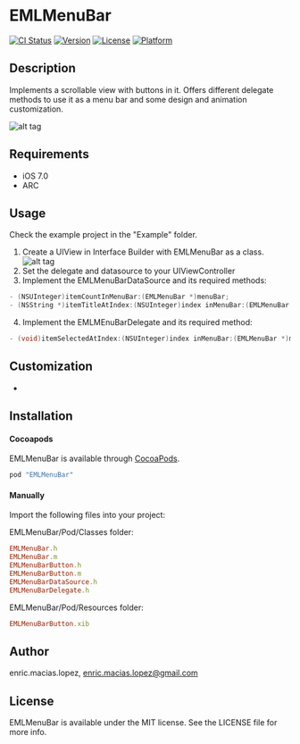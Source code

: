 # EMLMenuBar

[![CI Status](http://img.shields.io/travis/enric.macias.lopez/EMLMenuBar.svg?style=flat)](https://travis-ci.org/enric.macias.lopez/EMLMenuBar)
[![Version](https://img.shields.io/cocoapods/v/EMLMenuBar.svg?style=flat)](http://cocoapods.org/pods/EMLMenuBar)
[![License](https://img.shields.io/cocoapods/l/EMLMenuBar.svg?style=flat)](http://cocoapods.org/pods/EMLMenuBar)
[![Platform](https://img.shields.io/cocoapods/p/EMLMenuBar.svg?style=flat)](http://cocoapods.org/pods/EMLMenuBar)

## Description

Implements a scrollable view with buttons in it. Offers different delegate methods to use it as a menu bar and some design and animation customization.

![alt tag](https://raw.github.com/enricmacias/EMLMenuBar/master/Preview/preview.gif)

## Requirements

- iOS 7.0
- ARC

## Usage

Check the example project in the "Example" folder.

1. Create a UIView in Interface Builder with EMLMenuBar as a class.
![alt tag](https://raw.github.com/enricmacias/EMLMenuBar/master/Preview/usage1.png)
2. Set the delegate and datasource to your UIViewController
3. Implement the EMLMenuBarDataSource and its required methods:
```objective-c
- (NSUInteger)itemCountInMenuBar:(EMLMenuBar *)menuBar;
- (NSString *)itemTitleAtIndex:(NSUInteger)index inMenuBar:(EMLMenuBar *)menuBar;
```
4. Implement the EMLMEnuBarDelegate and its required method:
```objective-c
- (void)itemSelectedAtIndex:(NSUInteger)index inMenuBar:(EMLMenuBar *)menuBar;
```

## Customization
-

## Installation

#### Cocoapods

EMLMenuBar is available through [CocoaPods](http://cocoapods.org). 

```ruby
pod "EMLMenuBar"
```

#### Manually

Import the following files into your project:

EMLMenuBar/Pod/Classes folder:
```ruby
EMLMenuBar.h
EMLMenuBar.m
EMLMenuBarButton.h
EMLMenuBarButton.m
EMLMenuBarDataSource.h
EMLMenuBarDelegate.h
```
EMLMenuBar/Pod/Resources folder:
```ruby
EMLMenuBarButton.xib
```

## Author

enric.macias.lopez, enric.macias.lopez@gmail.com

## License

EMLMenuBar is available under the MIT license. See the LICENSE file for more info.
